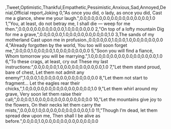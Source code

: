 ,Tweet,Optimistic,Thankful,Empathetic,Pessimistic,Anxious,Sad,Annoyed,Denial,Official report,Joking
0,"As once you did, o lady, as once you did, Cast me a glance, shew me your laugh.",0.0,0.0,0.0,0.0,0.0,0.0,0.0,0.0,0.0,1.0
1,"You, at least, do not betray me, I shall die — weep for me then.",0.0,0.0,0.0,0.0,0.0,0.0,1.0,0.0,0.0,0.0
2,"On top of a lofty mountain Dig for me a grave,",0.0,0.0,0.0,1.0,0.0,0.0,0.0,0.0,0.0,1.0
3,The sands of my motherland Cast upon me in profusion.,0.0,0.0,0.0,1.0,0.0,1.0,0.0,0.0,0.0,0.0
4,"Already forgotten by the world, You too will soon forget me,",0.0,0.0,1.0,0.0,0.0,1.0,0.0,0.0,0.0,0.0
5,"Soon you will find a fiancé, Whom tomorrow you will be marrying.",1.0,0.0,0.0,0.0,0.0,0.0,0.0,0.0,0.0,1.0
6,"To these crags, at least, cry out These my last instructions:",0.0,0.0,0.0,1.0,0.0,0.0,0.0,0.0,0.0,1.0
7,"Let them stand proud, bare of chest, Let them not admit any enemy!",1.0,0.0,1.0,0.0,0.0,0.0,0.0,0.0,0.0,0.0
8,"Let them not start to fragment... Let the eagles rear their chicks,",1.0,0.0,0.0,0.0,0.0,0.0,0.0,0.0,0.0,1.0
9,"Let them whirl around my grave, Very soon let them raise their call;",0.0,0.0,1.0,0.0,0.0,0.0,0.0,0.0,0.0,0.0
10,"Let the mountains give joy to the flowers, On their necks let them carry the mists,",0.0,0.0,1.0,0.0,0.0,0.0,0.0,0.0,0.0,1.0
11,"Though I’m dead, let them spread dew upon me, Then shall I be alive as before.",0.0,0.0,1.0,0.0,0.0,0.0,0.0,0.0,0.0,0.0
